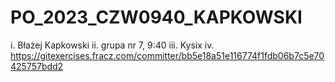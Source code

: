 # PO_2023_CZW0940_KAPKOWSKI
i. Błażej Kapkowski 
ii. grupa nr 7, 9:40 
iii. Kysix 
iv. https://gitexercises.fracz.com/committer/bb5e18a51e116774f1fdb06b7c5e70425757bdd2
